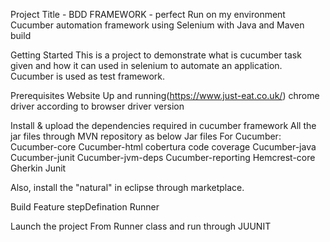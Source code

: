 Project Title - BDD FRAMEWORK - perfect Run on my environment
Cucumber automation framework using Selenium with Java and Maven build

Getting Started
This is a project to demonstrate what is cucumber task given and how it can used in selenium to automate an application. Cucumber is used as test framework.

Prerequisites
Website Up and running(https://www.just-eat.co.uk/)
chrome driver according to browser driver version

Install & upload the dependencies required in cucumber framework
All the jar files through MVN repository as below
Jar files For Cucumber:
Cucumber-core
Cucumber-html
cobertura code coverage
Cucumber-java
Cucumber-junit
Cucumber-jvm-deps
Cucumber-reporting
Hemcrest-core
Gherkin
Junit

Also, install the "natural" in eclipse through marketplace.

Build
Feature
stepDefination
Runner

Launch the project
From Runner class and run through JUUNIT







